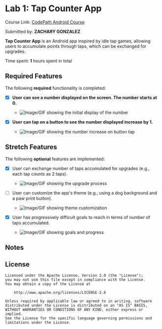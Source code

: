 # Lab 1: Tap Counter App

Course Link: [CodePath Android Course](https://courses.codepath.org/courses/and102/unit/1#!labs)

Submitted by: **ZACHARY GONZALEZ** <!-- Replace 'Your Name Here' with your actual name -->

**Tap Counter App** is an Android app inspired by idle tap games, allowing users to accumulate points through taps, which can be exchanged for upgrades.

Time spent: **1** hours spent in total <!-- Replace 'X' with the number of hours you spent on this project -->

## Required Features

The following **required** functionality is completed:

- [x] **User can see a number displayed on the screen. The number starts at 0.**
    - ![Image/GIF showing the initial display of the number](https://github.com/Venrite/zg59-CS388-001/blob/Unit-1-project/Lab%201/start.png) <!-- Replace this link with your actual image/GIF link -->

- [x] **User can tap on a button to see the number displayed increase by 1.**
    - ![Image/GIF showing the number increase on button tap](https://github.com/Venrite/zg59-CS388-001/blob/Unit-1-project/Lab%201/lab1tap.gif) <!-- Replace this link with your actual image/GIF link -->

## Stretch Features

The following **optional** features are implemented:

- [x] User can exchange number of taps accumulated for upgrades (e.g., each tap counts as 2 taps).
    - ![Image/GIF showing the upgrade process](https://github.com/Venrite/zg59-CS388-001/blob/Unit-1-project/Lab%201/lab1.gif) <!-- Replace this link with your actual image/GIF link -->

- [ ] User can customize the app's theme (e.g., using a dog background and a paw print button). 
    - ![Image/GIF showing theme customization](http://i.imgur.com/link/to/your/gif/file.gif) <!-- Replace this link with your actual image/GIF link -->

- [x] User has progressively difficult goals to reach in terms of number of taps accumulated.
    - ![Image/GIF showing goals and progress](https://github.com/Venrite/zg59-CS388-001/blob/Unit-1-project/Lab%201/lab1.gif) <!-- Replace this link with your actual image/GIF link -->

## Notes


## License

    Licensed under the Apache License, Version 2.0 (the "License");
    you may not use this file except in compliance with the License.
    You may obtain a copy of the License at

        http://www.apache.org/licenses/LICENSE-2.0

    Unless required by applicable law or agreed to in writing, software
    distributed under the License is distributed on an "AS IS" BASIS,
    WITHOUT WARRANTIES OR CONDITIONS OF ANY KIND, either express or implied.
    See the License for the specific language governing permissions and
    limitations under the License.
